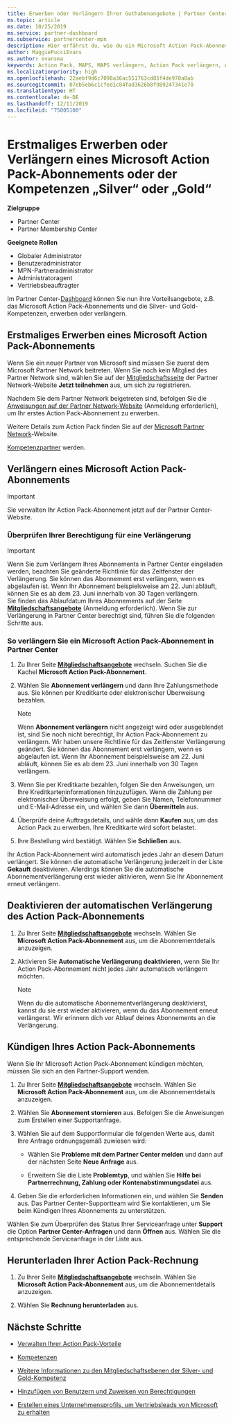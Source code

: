 ```yaml
---
title: Erwerben oder Verlängern Ihrer Guthabenangebote | Partner Center
ms.topic: article
ms.date: 10/25/2019
ms.service: partner-dashboard
ms.subservice: partnercenter-mpn
description: Hier erfährst du, wie du ein Microsoft Action Pack-Abonnement erwirbst und die Action Pack-Vorteile nutzen kannst. Darüber hinaus zeigen wir, wie du dein Abonnement verlängern, kündigen oder deine Abrechnung anzeigen kannst.
author: MaggiePucciEvans
ms.author: evansma
keywords: Action Pack, MAPS, MAPS verlängern, Action Pack verlängern, Action pack erwerben
ms.localizationpriority: high
ms.openlocfilehash: 22aebf9d6c7098a36ac551763cd85f4de978a8ab
ms.sourcegitcommit: 07eb5eb6c1cfed1c84fad3626b8f989247341e70
ms.translationtype: HT
ms.contentlocale: de-DE
ms.lasthandoff: 12/11/2019
ms.locfileid: "75005100"
---
```

# <a name="buy-for-the-first-time-or-renew-a-microsoft-action-pack-subscription-or-the-silver-or-gold-competencies"></a>Erstmaliges Erwerben oder Verlängern eines Microsoft Action Pack-Abonnements oder der Kompetenzen „Silver“ oder „Gold“

**Zielgruppe**

-  Partner Center
-  Partner Membership Center

**Geeignete Rollen**
-   Globaler Administrator
-   Benutzeradministrator
-   MPN-Partneradministrator
-   Administratoragent
-   Vertriebsbeauftragter

Im Partner Center-[Dashboard](https://docs.microsoft.com/partner-center/) können Sie nun ihre Vorteilsangebote, z.B. das Microsoft Action Pack-Abonnements und die Silver- und Gold-Kompetenzen, erwerben oder verlängern. 

## <a name="buy-microsoft-action-pack-for-the-first-time"></a>Erstmaliges Erwerben eines Microsoft Action Pack-Abonnements

Wenn Sie ein neuer Partner von Microsoft sind müssen Sie zuerst dem Microsoft Partner Network beitreten. Wenn Sie noch kein Mitglied des Partner Network sind, wählen Sie auf der [Mitgliedschaftsseite](https://partner.microsoft.com/membership) der Partner Network-Website **Jetzt teilnehmen** aus, um sich zu registrieren. 

Nachdem Sie dem Partner Network beigetreten sind, befolgen Sie die [Anweisungen auf der Partner Network-Website](https://partner.microsoft.com/membership/action-pack) (Anmeldung erforderlich), um Ihr erstes Action Pack-Abonnement zu erwerben. 

Weitere Details zum Action Pack finden Sie auf der [Microsoft Partner Network](https://partner.microsoft.com/membership/internal-use-software#simple-tab-content-3)-Website.

[Kompetenzpartner](https://partner.microsoft.com/membership/competencies) werden. 

## <a name="renew-a-microsoft-action-pack-subscription"></a>Verlängern eines Microsoft Action Pack-Abonnements

>[!IMPORTANT]
>Sie verwalten Ihr Action Pack-Abonnement jetzt auf der Partner Center-Website.

### <a name="check-your-renewal-eligibility"></a>Überprüfen Ihrer Berechtigung für eine Verlängerung

>[!IMPORTANT]
>Wenn Sie zum Verlängern Ihres Abonnements in Partner Center eingeladen werden, beachten Sie geänderte Richtlinie für das Zeitfenster der Verlängerung. Sie können das Abonnement erst verlängern, wenn es abgelaufen ist. Wenn Ihr Abonnement beispielsweise am 22. Juni abläuft, können Sie es ab dem 23. Juni innerhalb von 30 Tagen verlängern.       
>Sie finden das Ablaufdatum Ihres Abonnements auf der Seite [**Mitgliedschaftsangebote**](https://partnercenter.microsoft.com/pcv/partnership/offers) (Anmeldung erforderlich). Wenn Sie zur Verlängerung in Partner Center berechtigt sind, führen Sie die folgenden Schritte aus.  

### <a name="to-renew-a-microsoft-action-pack-subscription-in-the-partner-center"></a>So verlängern Sie ein Microsoft Action Pack-Abonnement in Partner Center

1. Zu Ihrer Seite [**Mitgliedschaftsangebote**](https://partnercenter.microsoft.com/pcv/partnership/offers) wechseln. Suchen Sie die Kachel **Microsoft Action Pack-Abonnement**.  

2. Wählen Sie **Abonnement verlängern** und dann Ihre Zahlungsmethode aus. Sie können per Kreditkarte oder elektronischer Überweisung bezahlen.

    >[!NOTE]
    >Wenn **Abonnement verlängern** nicht angezeigt wird oder ausgeblendet ist, sind Sie noch nicht berechtigt, Ihr Action Pack-Abonnement zu verlängern. Wir haben unsere Richtlinie für das Zeitfenster Verlängerung geändert. Sie können das Abonnement erst verlängern, wenn es abgelaufen ist. Wenn Ihr Abonnement beispielsweise am 22. Juni abläuft, können Sie es ab dem 23. Juni innerhalb von 30 Tagen verlängern.  

3. Wenn Sie per Kreditkarte bezahlen, folgen Sie den Anweisungen, um Ihre Kreditkarteninformationen hinzuzufügen. Wenn die Zahlung per elektronischer Überweisung erfolgt, geben Sie Namen, Telefonnummer und E-Mail-Adresse ein, und wählen Sie dann **Übermitteln** aus. 
     
4. Überprüfe deine Auftragsdetails, und wähle dann **Kaufen** aus, um das Action Pack zu erwerben. Ihre Kreditkarte wird sofort belastet.

5. Ihre Bestellung wird bestätigt. Wählen Sie **Schließen** aus.

Ihr Action Pack-Abonnement wird automatisch jedes Jahr an diesem Datum verlängert. Sie können die automatische Verlängerung jederzeit in der Liste **Gekauft** deaktivieren. Allerdings können Sie die automatische Abonnementverlängerung erst wieder aktivieren, wenn Sie Ihr Abonnement erneut verlängern. 


## <a name="turn-off-automatic-action-pack-subscription-renewal"></a>Deaktivieren der automatischen Verlängerung des Action Pack-Abonnements

1. Zu Ihrer Seite [**Mitgliedschaftsangebote**](https://partnercenter.microsoft.com/pcv/partnership/offers) wechseln.  Wählen Sie **Microsoft Action Pack-Abonnement** aus, um die Abonnementdetails anzuzeigen. 

2. Aktivieren Sie **Automatische Verlängerung deaktivieren**, wenn Sie Ihr Action Pack-Abonnement nicht jedes Jahr automatisch verlängern möchten. 

    >[!NOTE]
    >Wenn du die automatische Abonnementverlängerung deaktivierst, kannst du sie erst wieder aktivieren, wenn du das Abonnement erneut verlängerst. Wir erinnern dich vor Ablauf deines Abonnements an die Verlängerung.


## <a name="cancel-your-action-pack-subscription"></a>Kündigen Ihres Action Pack-Abonnements

Wenn Sie Ihr Microsoft Action Pack-Abonnement kündigen möchten, müssen Sie sich an den Partner-Support wenden.

1. Zu Ihrer Seite [**Mitgliedschaftsangebote**](https://partnercenter.microsoft.com/pcv/partnership/offers) wechseln. Wählen Sie **Microsoft Action Pack-Abonnement** aus, um die Abonnementdetails anzuzeigen. 

3. Wählen Sie **Abonnement stornieren** aus. Befolgen Sie die Anweisungen zum Erstellen einer Supportanfrage. 

4. Wählen Sie auf dem Supportformular die folgenden Werte aus, damit Ihre Anfrage ordnungsgemäß zuwiesen wird:

    -  Wählen Sie **Probleme mit dem Partner Center melden** und dann auf der nächsten Seite **Neue Anfrage** aus.

    -  Erweitern Sie die Liste **Problemtyp**, und wählen Sie **Hilfe bei Partnerrechnung, Zahlung oder Kontenabstimmungsdatei** aus. 

5. Geben Sie die erforderlichen Informationen ein, und wählen Sie **Senden** aus. Das Partner Center-Supportteam wird Sie kontaktieren, um Sie beim Kündigen Ihres Abonnements zu unterstützen.

Wählen Sie zum Überprüfen des Status Ihrer Serviceanfrage unter **Support** die Option **Partner Center-Anfragen** und dann **Öffnen** aus. Wählen Sie die entsprechende Serviceanfrage in der Liste aus.  

## <a name="download-your-action-pack-invoice"></a>Herunterladen Ihrer Action Pack-Rechnung

1. Zu Ihrer Seite [**Mitgliedschaftsangebote**](https://partnercenter.microsoft.com/pcv/partnership/offers) wechseln. Wählen Sie **Microsoft Action Pack-Abonnement** aus, um die Abonnementdetails anzuzeigen. 

3. Wählen Sie **Rechnung herunterladen** aus.
 
## <a name="next-steps"></a>Nächste Schritte

-   [Verwalten Ihrer Action Pack-Vorteile](manage-your-partner-network-benefits.md)

-   [Kompetenzen](learn-about-competencies.md)

-   [Weitere Informationen zu den Mitgliedschaftsebenen der Silver- und Gold-Kompetenz](https://partner.microsoft.com/membership/internal-use-software#simple-tab-content-2)

-   [Hinzufügen von Benutzern und Zuweisen von Berechtigungen](create-user-accounts-and-set-permissions.md)

-   [Erstellen eines Unternehmensprofils, um Vertriebsleads von Microsoft zu erhalten](create-a-marketing-profile.md)



